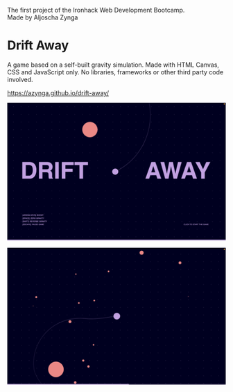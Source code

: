 The first project of the Ironhack Web Development Bootcamp.  
Made by Aljoscha Zynga

# Drift Away
A game based on a self-built gravity simulation. Made with HTML Canvas, CSS and JavaScript only. No libraries, frameworks or other third party code involved.

https://azynga.github.io/drift-away/

![screenshot](./screenshot-01.png)

![screenshot](./screenshot-02.png)
